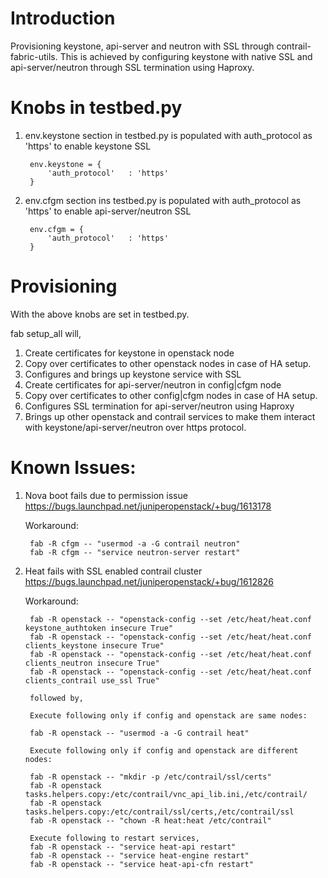 # Introduction
Provisioning keystone, api-server and neutron with SSL through contrail-fabric-utils. This is achieved by
configuring keystone with native SSL and api-server/neutron through SSL termination using Haproxy.

# Knobs in testbed.py
1. env.keystone section in testbed.py is populated with auth_protocol as 'https' to enable keystone SSL
        
        env.keystone = {
            'auth_protocol'   : 'https'
        }
2. env.cfgm section ins testbed.py is populated with auth_protocol as 'https' to enable api-server/neutron SSL

        env.cfgm = {
            'auth_protocol'   : 'https'
        }

# Provisioning

With the above knobs are set in testbed.py.

fab setup_all will, 

1. Create certificates for keystone in openstack node
2. Copy over certificates to other openstack nodes in case of HA setup.
3. Configures and brings up keystone service with SSL
4. Create certificates for api-server/neutron in config|cfgm node
5. Copy over certificates to other config|cfgm nodes in case of HA setup.
6. Configures SSL termination for api-server/neutron using Haproxy
7. Brings up other openstack and contrail services to make them interact with keystone/api-server/neutron over https protocol.

# Known Issues:
1. Nova boot fails due to permission issue
    https://bugs.launchpad.net/juniperopenstack/+bug/1613178

   Workaround:

        fab -R cfgm -- "usermod -a -G contrail neutron"
        fab -R cfgm -- "service neutron-server restart"

2. Heat fails with SSL enabled contrail cluster
    https://bugs.launchpad.net/juniperopenstack/+bug/1612826

   Workaround:

        fab -R openstack -- "openstack-config --set /etc/heat/heat.conf keystone_authtoken insecure True"
        fab -R openstack -- "openstack-config --set /etc/heat/heat.conf clients_keystone insecure True"
        fab -R openstack -- "openstack-config --set /etc/heat/heat.conf clients_neutron insecure True"
        fab -R openstack -- "openstack-config --set /etc/heat/heat.conf clients_contrail use_ssl True"
        
        followed by,

        Execute following only if config and openstack are same nodes:

        fab -R openstack -- "usermod -a -G contrail heat"

        Execute following only if config and openstack are different nodes:

        fab -R openstack -- "mkdir -p /etc/contrail/ssl/certs"
        fab -R openstack tasks.helpers.copy:/etc/contrail/vnc_api_lib.ini,/etc/contrail/
        fab -R openstack tasks.helpers.copy:/etc/contrail/ssl/certs,/etc/contrail/ssl
        fab -R openstack -- "chown -R heat:heat /etc/contrail"

        Execute following to restart services,
        fab -R openstack -- "service heat-api restart"
        fab -R openstack -- "service heat-engine restart"
        fab -R openstack -- "service heat-api-cfn restart"